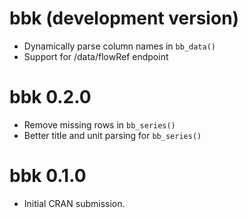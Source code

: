 # bbk (development version)

* Dynamically parse column names in `bb_data()`
* Support for /data/flowRef endpoint

# bbk 0.2.0

* Remove missing rows in `bb_series()`
* Better title and unit parsing for `bb_series()`

# bbk 0.1.0

* Initial CRAN submission.
